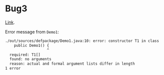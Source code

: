 # Bug3

[Link](https://github.com/skylot/jadx/issues/1830).

Error message from `Demo1`:

``` txt
./out/sources/defpackage/Demo1.java:10: error: constructor T1 in class T1 cannot be applied to given types;
    public Demo1() {
                   ^
  required: T1[]
  found: no arguments
  reason: actual and formal argument lists differ in length
1 error
```